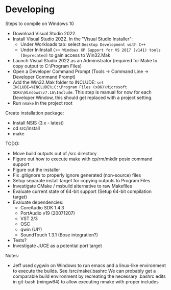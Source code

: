 # Developing

Steps to compile on Windows 10

 * Download Visual Studio 2022.
 * Install Visual Studio 2022. In the "Visual Studio Installer":
	* Under Workloads tab: select `Desktop Development with C++`
	* Under IniInstall `C++ Windows XP Support for VS 2017 (v141) tools [Deprecated]` to gain access to Win32.Mak
 * Launch Visual Studio 2022 as an Administrator (required for Make to copy output to C:\Program Files)
 * Open a Developer Command Prompt (Tools -> Command Line -> Developer Command Prompt)
 * Add the Win32.Mak folder to INCLUDE: `set INCLUDE=%INCLUDE%;C:\Program Files (x86)\Microsoft SDKs\Windows\v7.1A\Include`. This step is manual for now for each Developer Window, this should get replaced with a project setting.
 * Run `nmake` in the project root

Create installation package:

 * Install NSIS (3.x - latest)
 * cd src/install
 * make

TODO:  
 * Move build outputs out of /src directory
 * Figure out how to execute make with cp/rm/mkdir posix command support
 * Figure out the installer
 * Fix .gitignore to properly ignore generated (non-source) files
 * Setup separate install target for copying outputs to Program Files
 * Investigate CMake / msbuild alternative to raw Makefiles
 * Evaluate current state of 64-bit support (Setup 64-bit compilation target)
 * Evaluate dependencies:
	* CoreAudio SDK 1.4.3
	* PortAudio v19 (20071207)
	* VST 2/3
	* OSC
	* qwin (UI?)
	* SoundTouch 1.3.1 (Bose integration?)
 * Tests?
 * Investigate JUCE as a potential port target

Notes:
 * Jeff used cygwin on Windows to run emacs and a linux-like environment to execute the builds. See /src/make/.bashrc
   We can probably get a comparable build environment by recreating the necessary .bashrc edits in git-bash (mingw64) to allow executing nmake with proper includes